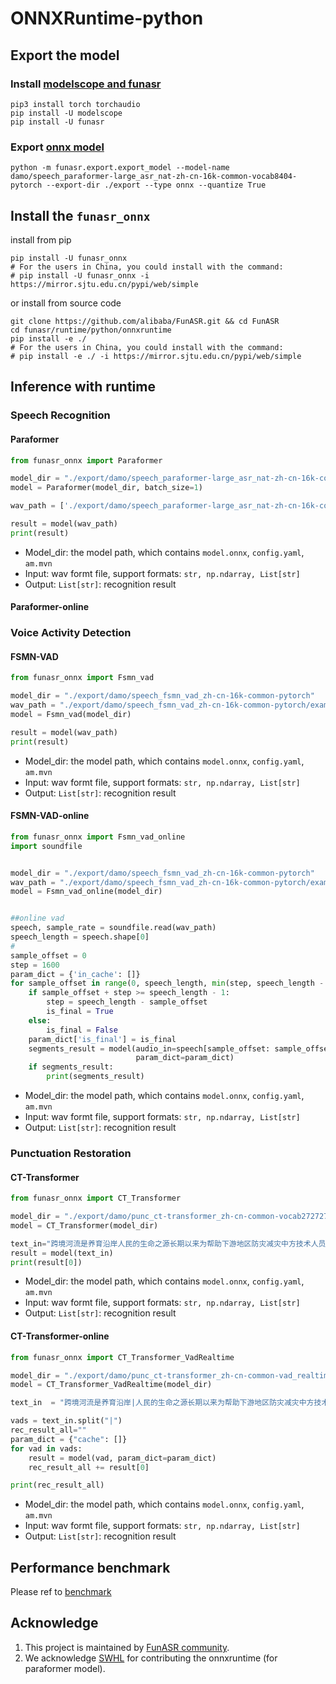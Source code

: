 # ONNXRuntime-python

## Export the model
### Install [modelscope and funasr](https://github.com/alibaba-damo-academy/FunASR#installation)

```shell
pip3 install torch torchaudio
pip install -U modelscope
pip install -U funasr
```

### Export [onnx model](https://github.com/alibaba-damo-academy/FunASR/tree/main/funasr/export)

```shell
python -m funasr.export.export_model --model-name damo/speech_paraformer-large_asr_nat-zh-cn-16k-common-vocab8404-pytorch --export-dir ./export --type onnx --quantize True
```


## Install the `funasr_onnx`

install from pip
```shell
pip install -U funasr_onnx
# For the users in China, you could install with the command:
# pip install -U funasr_onnx -i https://mirror.sjtu.edu.cn/pypi/web/simple
```

or install from source code

```shell
git clone https://github.com/alibaba/FunASR.git && cd FunASR
cd funasr/runtime/python/onnxruntime
pip install -e ./
# For the users in China, you could install with the command:
# pip install -e ./ -i https://mirror.sjtu.edu.cn/pypi/web/simple
```

## Inference with runtime

### Speech Recognition
#### Paraformer
 ```python
 from funasr_onnx import Paraformer

 model_dir = "./export/damo/speech_paraformer-large_asr_nat-zh-cn-16k-common-vocab8404-pytorch"
 model = Paraformer(model_dir, batch_size=1)

 wav_path = ['./export/damo/speech_paraformer-large_asr_nat-zh-cn-16k-common-vocab8404-pytorch/example/asr_example.wav']

 result = model(wav_path)
 print(result)
 ```
- Model_dir: the model path, which contains `model.onnx`, `config.yaml`, `am.mvn`
- Input: wav formt file, support formats: `str, np.ndarray, List[str]`
- Output: `List[str]`: recognition result

#### Paraformer-online

### Voice Activity Detection
#### FSMN-VAD
```python
from funasr_onnx import Fsmn_vad

model_dir = "./export/damo/speech_fsmn_vad_zh-cn-16k-common-pytorch"
wav_path = "./export/damo/speech_fsmn_vad_zh-cn-16k-common-pytorch/example/vad_example.wav"
model = Fsmn_vad(model_dir)

result = model(wav_path)
print(result)
```
- Model_dir: the model path, which contains `model.onnx`, `config.yaml`, `am.mvn`
- Input: wav formt file, support formats: `str, np.ndarray, List[str]`
- Output: `List[str]`: recognition result

#### FSMN-VAD-online
```python
from funasr_onnx import Fsmn_vad_online
import soundfile


model_dir = "./export/damo/speech_fsmn_vad_zh-cn-16k-common-pytorch"
wav_path = "./export/damo/speech_fsmn_vad_zh-cn-16k-common-pytorch/example/vad_example.wav"
model = Fsmn_vad_online(model_dir)


##online vad
speech, sample_rate = soundfile.read(wav_path)
speech_length = speech.shape[0]
#
sample_offset = 0
step = 1600
param_dict = {'in_cache': []}
for sample_offset in range(0, speech_length, min(step, speech_length - sample_offset)):
    if sample_offset + step >= speech_length - 1:
        step = speech_length - sample_offset
        is_final = True
    else:
        is_final = False
    param_dict['is_final'] = is_final
    segments_result = model(audio_in=speech[sample_offset: sample_offset + step],
                            param_dict=param_dict)
    if segments_result:
        print(segments_result)
```
- Model_dir: the model path, which contains `model.onnx`, `config.yaml`, `am.mvn`
- Input: wav formt file, support formats: `str, np.ndarray, List[str]`
- Output: `List[str]`: recognition result

### Punctuation Restoration
#### CT-Transformer
```python
from funasr_onnx import CT_Transformer

model_dir = "./export/damo/punc_ct-transformer_zh-cn-common-vocab272727-pytorch"
model = CT_Transformer(model_dir)

text_in="跨境河流是养育沿岸人民的生命之源长期以来为帮助下游地区防灾减灾中方技术人员在上游地区极为恶劣的自然条件下克服巨大困难甚至冒着生命危险向印方提供汛期水文资料处理紧急事件中方重视印方在跨境河流问题上的关切愿意进一步完善双方联合工作机制凡是中方能做的我们都会去做而且会做得更好我请印度朋友们放心中国在上游的任何开发利用都会经过科学规划和论证兼顾上下游的利益"
result = model(text_in)
print(result[0])
```
- Model_dir: the model path, which contains `model.onnx`, `config.yaml`, `am.mvn`
- Input: wav formt file, support formats: `str, np.ndarray, List[str]`
- Output: `List[str]`: recognition result

#### CT-Transformer-online
```python
from funasr_onnx import CT_Transformer_VadRealtime

model_dir = "./export/damo/punc_ct-transformer_zh-cn-common-vad_realtime-vocab272727"
model = CT_Transformer_VadRealtime(model_dir)

text_in  = "跨境河流是养育沿岸|人民的生命之源长期以来为帮助下游地区防灾减灾中方技术人员|在上游地区极为恶劣的自然条件下克服巨大困难甚至冒着生命危险|向印方提供汛期水文资料处理紧急事件中方重视印方在跨境河流>问题上的关切|愿意进一步完善双方联合工作机制|凡是|中方能做的我们|都会去做而且会做得更好我请印度朋友们放心中国在上游的|任何开发利用都会经过科学|规划和论证兼顾上下游的利益"

vads = text_in.split("|")
rec_result_all=""
param_dict = {"cache": []}
for vad in vads:
    result = model(vad, param_dict=param_dict)
    rec_result_all += result[0]

print(rec_result_all)
```
- Model_dir: the model path, which contains `model.onnx`, `config.yaml`, `am.mvn`
- Input: wav formt file, support formats: `str, np.ndarray, List[str]`
- Output: `List[str]`: recognition result

## Performance benchmark

Please ref to [benchmark](https://github.com/alibaba-damo-academy/FunASR/blob/main/funasr/runtime/python/benchmark_onnx.md)

## Acknowledge
1. This project is maintained by [FunASR community](https://github.com/alibaba-damo-academy/FunASR).
2. We acknowledge [SWHL](https://github.com/RapidAI/RapidASR) for contributing the onnxruntime (for paraformer model).
